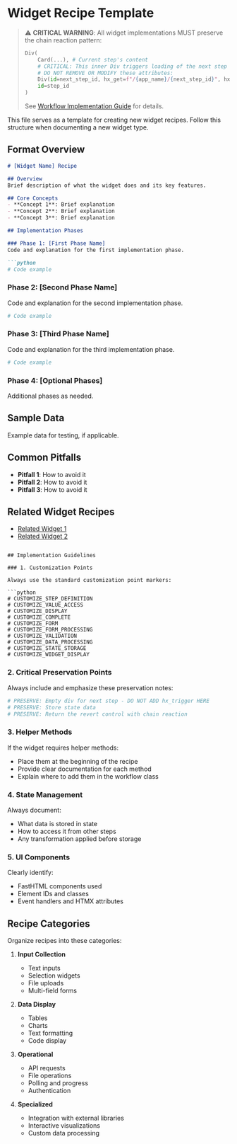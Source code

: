 # Widget Recipe Template

> ⚠️ **CRITICAL WARNING**: All widget implementations MUST preserve the chain reaction pattern:
> ```python
> Div(
>     Card(...), # Current step's content
>     # CRITICAL: This inner Div triggers loading of the next step
>     # DO NOT REMOVE OR MODIFY these attributes:
>     Div(id=next_step_id, hx_get=f"/{app_name}/{next_step_id}", hx_trigger="load"),
>     id=step_id
> )
> ```
> See [Workflow Implementation Guide](../workflow_implementation_guide.md#the-chain-reaction-pattern) for details.

This file serves as a template for creating new widget recipes. Follow this structure when documenting a new widget type.

## Format Overview

```markdown
# [Widget Name] Recipe

## Overview
Brief description of what the widget does and its key features.

## Core Concepts
- **Concept 1**: Brief explanation
- **Concept 2**: Brief explanation
- **Concept 3**: Brief explanation

## Implementation Phases

### Phase 1: [First Phase Name]
Code and explanation for the first implementation phase.

```python
# Code example
```

### Phase 2: [Second Phase Name]
Code and explanation for the second implementation phase.

```python
# Code example
```

### Phase 3: [Third Phase Name]
Code and explanation for the third implementation phase.

```python
# Code example
```

### Phase 4: [Optional Phases]
Additional phases as needed.

## Sample Data
Example data for testing, if applicable.

## Common Pitfalls
- **Pitfall 1**: How to avoid it
- **Pitfall 2**: How to avoid it
- **Pitfall 3**: How to avoid it

## Related Widget Recipes
- [Related Widget 1](path/to/widget1.md)
- [Related Widget 2](path/to/widget2.md)
```

## Implementation Guidelines

### 1. Customization Points

Always use the standard customization point markers:

```python
# CUSTOMIZE_STEP_DEFINITION
# CUSTOMIZE_VALUE_ACCESS
# CUSTOMIZE_DISPLAY
# CUSTOMIZE_COMPLETE
# CUSTOMIZE_FORM
# CUSTOMIZE_FORM_PROCESSING
# CUSTOMIZE_VALIDATION
# CUSTOMIZE_DATA_PROCESSING
# CUSTOMIZE_STATE_STORAGE
# CUSTOMIZE_WIDGET_DISPLAY
```

### 2. Critical Preservation Points

Always include and emphasize these preservation notes:

```python
# PRESERVE: Empty div for next step - DO NOT ADD hx_trigger HERE
# PRESERVE: Store state data
# PRESERVE: Return the revert control with chain reaction
```

### 3. Helper Methods

If the widget requires helper methods:
- Place them at the beginning of the recipe
- Provide clear documentation for each method
- Explain where to add them in the workflow class

### 4. State Management

Always document:
- What data is stored in state
- How to access it from other steps
- Any transformation applied before storage

### 5. UI Components

Clearly identify:
- FastHTML components used
- Element IDs and classes
- Event handlers and HTMX attributes

## Recipe Categories

Organize recipes into these categories:

1. **Input Collection**
   - Text inputs
   - Selection widgets
   - File uploads
   - Multi-field forms

2. **Data Display**
   - Tables
   - Charts
   - Text formatting
   - Code display

3. **Operational**
   - API requests
   - File operations
   - Polling and progress
   - Authentication

4. **Specialized**
   - Integration with external libraries
   - Interactive visualizations
   - Custom data processing 
